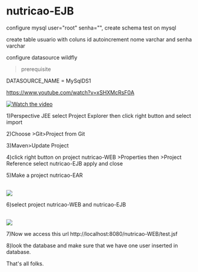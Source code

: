 # nutricao-EJB


configure mysql
user="root"
senha="",
create schema test on mysql

create table usuario with coluns id autoincrement nome varchar and senha varchar



configure datasource wildfly

> prerequisite

 DATASOURCE_NAME = MySqlDS1 




https://www.youtube.com/watch?v=xSHXMcRsF0A

[![Watch the video](https://raw.github.com/GabLeRoux/WebMole/master/ressources/WebMole_Youtube_Video.png)](https://www.youtube.com/watch?v=xSHXMcRsF0A)


1)Perspective JEE select Project Explorer then click right button and select import

2)Choose >Git>Project from Git

3)Maven>Update Project

4)click right button on project nutricao-WEB >Properties then >Project Reference select nutricao-EJB apply and close

5)Make a project nutricao-EAR



<br>
<img src='https://4.bp.blogspot.com/-Zv6p0J5tEZ4/WqoPo7-jh1I/AAAAAAAADLA/G-3AYh_rdigrqOXWgGnVOdtRYW8W2X2iQCLcBGAs/s1600/Screen%2BShot%2B2018-03-15%2Bat%2B03.13.44.png'/>
</br>

6)select project nutricao-WEB and nutricao-EJB




<br>
<img src='https://3.bp.blogspot.com/-KRsidrqAtQI/WqoWOhzJQvI/AAAAAAAADLc/bSfFOoAItoMyM4UgeIO2qQPJAIyiSv95ACLcBGAs/s1600/Screen%2BShot%2B2018-03-15%2Bat%2B03.43.23.png'/>
</br>


7)Now we access this url http://localhost:8080/nutricao-WEB/test.jsf

8)look the database and make sure that we have one user inserted in database.


That's all folks.


